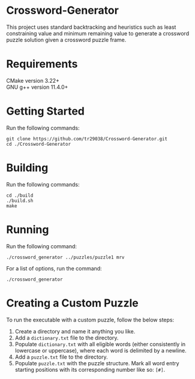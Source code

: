 # Crossword-Generator
This project uses standard backtracking and heuristics such as least constraining value and minimum remaining value to generate a crossword puzzle solution given a crossword puzzle frame.

# Requirements
CMake version 3.22+  
GNU g++ version 11.4.0+  

# Getting Started
Run the following commands:  
```
git clone https://github.com/tr29038/Crossword-Generator.git
cd ./Crossword-Generator
```

# Building
Run the following commands:  
```
cd ./build
./build.sh
make
```

# Running
Run the following command:  
```
./crossword_generator ../puzzles/puzzle1 mrv
```

For a list of options, run the command:  
```
./crossword_generator
```

# Creating a Custom Puzzle
To run the executable with a custom puzzle, follow the below steps:
1. Create a directory and name it anything you like.
2. Add a `dictionary.txt` file to the directory.
3. Populate `dictionary.txt` with all eligible words (either consistently in lowercase or uppercase), where each word is delimited by a newline.
4. Add a `puzzle.txt` file to the directory.
5. Populate `puzzle.txt` with the puzzle structure. Mark all word entry starting positions with its corresponding number like so: `[#]`.

